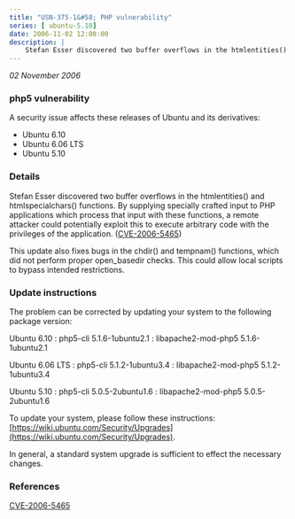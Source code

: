 ```yaml
---
title: "USN-375-1&#58; PHP vulnerability"
series: [ ubuntu-5.10]
date: 2006-11-02 12:00:00
description: |
    Stefan Esser discovered two buffer overflows in the htmlentities() and htmlspecialchars() functions. By supplying specially crafted input to PHP applications which process that input with these functions, a remote attacker could potentially exploit this to execute arbitrary code with the privileges of the application. ([CVE-2006-5465](http://people.ubuntu.com/~ubuntu-security/cve/CVE-2006-5465))
--- 
```

 
 

*02 November 2006*

### php5 vulnerability

A security issue affects these releases of Ubuntu and its derivatives:

* Ubuntu 6.10
* Ubuntu 6.06 LTS
* Ubuntu 5.10

### Details

Stefan Esser discovered two buffer overflows in the htmlentities() and htmlspecialchars() functions. By supplying specially crafted input to PHP applications which process that input with these functions, a remote attacker could potentially exploit this to execute arbitrary code with the privileges of the application. ([CVE-2006-5465](http://people.ubuntu.com/~ubuntu-security/cve/CVE-2006-5465))

This update also fixes bugs in the chdir() and tempnam() functions, which did not perform proper open_basedir checks. This could allow local scripts to bypass intended restrictions.

### Update instructions

The problem can be corrected by updating your system to the following package version:

Ubuntu 6.10
 : php5-cli <span>5.1.6-1ubuntu2.1</span>
 : libapache2-mod-php5 <span>5.1.6-1ubuntu2.1</span>

Ubuntu 6.06 LTS
 : php5-cli <span>5.1.2-1ubuntu3.4</span>
 : libapache2-mod-php5 <span>5.1.2-1ubuntu3.4</span>

Ubuntu 5.10
 : php5-cli <span>5.0.5-2ubuntu1.6</span>
 : libapache2-mod-php5 <span>5.0.5-2ubuntu1.6</span>

To update your system, please follow these instructions: [https://wiki.ubuntu.com/Security/Upgrades](https://wiki.ubuntu.com/Security/Upgrades).

In general, a standard system upgrade is sufficient to effect the necessary changes.

### References

 
 [CVE-2006-5465](http://people.ubuntu.com/~ubuntu-security/cve/CVE-2006-5465)
 

